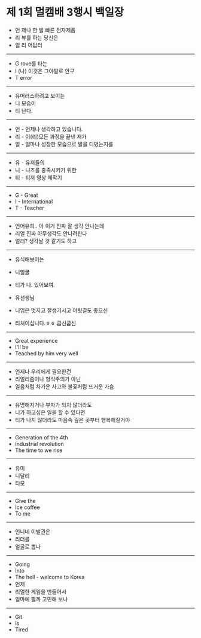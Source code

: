 # 제 1회 멀캠배 3행시  백일장


* 언 제나 한 발 빠른 전자제품
* 리 뷰를 하는 당신은
* 얼 리 어답터
---
* G rove를 타는
* I (나) 이것은 그야말로 안구
* T error
---
* 유머러스하려고 보이는
* 니 모습이
* 티 난다.

---
* 언 - 언제나 생각하고 있습니다.
* 리 - 이(리)모든 과정을 끝낸 제가
* 얼 - 얼마나 성장한 모습으로 발을 디뎠는지를
---
* 유 - 유저들의
* 니 - 니즈를 충족시키기 위한
* 티 - 티저 영상 제작기
---
* G - Great
* I - International
* T - Teacher
---
* 언어유희.. 아 이거 진짜 잘 생각 안나는데
* 리얼 진짜 아무생각도 안나려한다
* 얼래? 생각날 것 같기도 하고
---
* 유식해보이는
* 니얼굴
* 티가 나. 있어보여.

* 유선생님
* 니임은 멋지고 잘생기시고 머릿결도 좋으신
* 티처이십니다.ㅎㅎ 굽신굽신
---
* Great experience
* I'll be 
* Teached by him very well
---
* 언제나 우리에게 필요한건
* 리얼리즘이나 형식주의가 아닌
* 얼음처럼 차가운 사고와 불꽃처럼 뜨거운 가슴
---
* 유명해지거나 부자가 되지 않더라도
* 니가 하고싶은 일을 할 수 있다면
* 티가 나지 않더라도 마음속 깊은 곳부터 행복해질거야
---
* Generation of the 4th
* Industrial revolution
* The time to we rise
---
* 유미
* 니달리
* 티모
---
* Give the
* Ice coffee
* To me

---
* 언니네 이발관은
* 리더를
* 얼굴로 뽑나
---
* Going
* Into
* The hell - welcome to Korea
* 언제
* 리얼한 게임을 만들어서
* 얼마에 팔까 고민해 보나
---
* Git
* Is
* Tired
 